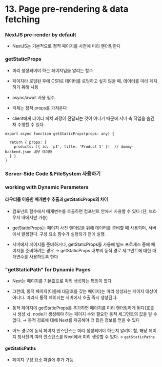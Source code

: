 # 13. Page pre-rendering & data fetching


### NextJS pre-render by default

- NextJS는 기본적으로 정적 페이지를 사전에 미리 렌더링한다

### getStaticProps

- 미리 생성되어야 하는 페이지임을 알리는 함수 

- 페이지라 로딩된 후에 CSR로 데이터를 로딩하고 싶지 않을 때, 데이터를 미리 페치하기 위해 사용 

- async/await 사용 필수 

- 객체는 정적 props를 가져온다 

- client에게 데이터 페치 과정이 전달되는 것이 아니기 때문에 서버 측 작업을 숨긴 채 수행할 수 있다. 

```tsx
export async function getStaticProps(props: any) {
  
  return { props: {  
    products: [{ id: 'p1', title: 'Product 1' }]  // dummy-backend.json 내부 데이터 
  } }
}
```

### Server-Side Code & FileSystem 사용하기 


### working with Dynamic Parameters

#### 라우터를 이용한 매개변수 추출과 getStaticProps의 차이

- 컴포넌트 함수에서 매개변수를 추출하면 컴포넌트 안에서 사용할 수 있다 (단, 브라우저 내에서만 가능)

- getStaticProps는 페이지 사전 렌더링을 위해 데이터를 준비할 때 사용되며, 서버에서 발생한다. 구성 요소 함수가 실행되기 전에 실행.

- 서버에서 페이지를 준비하거나, getStaticProps를 사용해 빌드 프로세스 중에 페이지를 준비하려는 경우 → getStaticProps 내부의 동적 경로 세그먼트에 대한 매개변수를 사용하도록 한다 

### "getStaticPath" for Dynamic Pages

- Next는 페이지를 기본값으로 미리 생성하는 특징이 있다
 
- 그런데, 동적 페이지(이름에 대괄호를 갖는 페이지)는 미리 생성되는 페이지 대상이 아니다. 따라서 동적 페이지는 서버에서 호출 즉시 생성된다.

- 동적 페이지에 getStaticProps를 추가하면 페이지를 미리 렌더링하게 된다(호출 시 생성 x). node가 생성해야 하는 페이지 수와 필요한 동적 세그먼트의 값을 알 수 없다. → 동적 경로에 대해 Next를 제공해야 더 많은 정보를 얻을 수 있다 

- 어느 경로에 동적 페이지 인스턴스는 미리 생성되어야 하는지 알려야 함, 해당 페이지 청사진의 여러 인스턴스를 Next에서 미리 생성할 수 있다. = `getStaticPaths`

#### getStaticPaths

- 페이지 구성 요소 파일에 추가 가능 